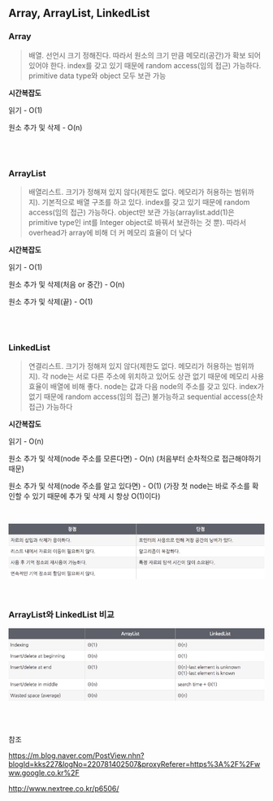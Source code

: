 ## Array, ArrayList, LinkedList


### Array

> 배열. 선언시 크기 정해진다. 따라서 원소의 크기 만큼 메모리(공간)가 확보 되어 있어야 한다. index를 갖고 있기 때문에 random access(임의 접근) 가능하다. primitive data type와 object 모두 보관 가능



**시간복잡도**

읽기 - O(1)

원소 추가 및 삭제 - O(n)

</br>

</br>

### ArrayList

> 배열리스트. 크기가 정해져 있지 않다(제한도 없다. 메모리가 허용하는 범위까지). 기본적으로 배열 구조를 하고 있다. index를 갖고 있기 때문에 random access(임의 접근) 가능하다. object만 보관 가능(arraylist.add(1)은 primitive type인 int를 Integer object로 바꿔서 보관하는 것 뿐). 따라서 overhead가 array에 비해 더 커 메모리 효율이 더 낮다



**시간복잡도**

읽기 - O(1)

원소 추가 및 삭제(처음 or 중간) - O(n)

원소 추가 및 삭제(끝) - O(1)

</br>

</br>



### LinkedList

> 연결리스트. 크기가 정해져 있지 않다(제한도 없다. 메모리가 허용하는 범위까지). 각 node는 서로 다른 주소에 위치하고 있어도 상관 없기 때문에 메모리 사용 효율이 배열에 비해 좋다. node는 값과 다음 node의 주소를 갖고 있다. index가 없기 때문에 random access(임의 접근) 불가능하고 sequential access(순차 접근) 가능하다



**시간복잡도**

읽기 - O(n)

원소 추가 및 삭제(node 주소를 모른다면) - O(n) (처음부터 순차적으로 접근해야하기 때문)

원소 추가 및 삭제(node 주소를 알고 있다면) - O(1) (가장 첫 node는 바로 주소를 확인할 수 있기 때문에 추가 및 삭제 시 항상 O(1)이다)

</br>



![image1](./1111.jpg)





</br>



### ArrayList와 LinkedList 비교

![image2](./2222.jpg)





</br>

</br>



참조

https://m.blog.naver.com/PostView.nhn?blogId=kks227&logNo=220781402507&proxyReferer=https%3A%2F%2Fwww.google.co.kr%2F

http://www.nextree.co.kr/p6506/